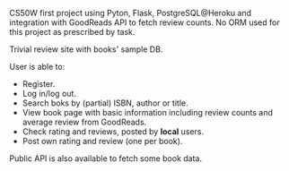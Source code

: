 CS50W first project using Pyton, Flask, PostgreSQL@Heroku and integration with GoodReads API to fetch review counts. No ORM used for this project as prescribed by task.

Trivial review site with books' sample DB.

User is able to:
* Register.
* Log in/log out.
* Search boks by (partial) ISBN, author or title.
* View book page with basic information including review counts and average review from GoodReads.
* Check rating and reviews, posted by __local__ users.
* Post own rating and review (one per book).

Public API is also available to fetch some book data.